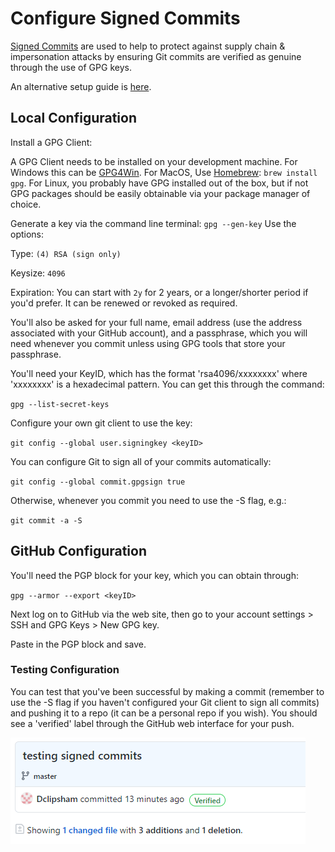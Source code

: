 # Configure Signed Commits

[Signed Commits](https://docs.github.com/en/github/authenticating-to-github/managing-commit-signature-verification/signing-commits) are used to help to protect against supply chain & impersonation attacks by ensuring Git commits are verified as genuine through the use of GPG keys. 

An alternative setup guide is [here](https://withblue.ink/2020/05/17/how-and-why-to-sign-git-commits.html).

## Local Configuration
Install a GPG Client:

A GPG Client needs to be installed on your development machine. For Windows this can be [GPG4Win](https://www.gpg4win.org/). For MacOS, Use [Homebrew](https://brew.sh/): `brew install gpg`. For Linux, you probably have GPG installed out of the box, but if not GPG packages should be easily obtainable via your package manager of choice.

Generate a key via the command line terminal:
`gpg --gen-key`
Use the options:

Type: `(4) RSA (sign only)`

Keysize: `4096`

Expiration: You can start with `2y` for 2 years, or a longer/shorter period if you'd prefer. It can be renewed or revoked as required.

You'll also be asked for your full name, email address (use the address associated with your GitHub account), and a passphrase, which you will need whenever you commit unless using GPG tools that store your passphrase. 

You'll need your KeyID, which has the format 'rsa4096/xxxxxxxx' where 'xxxxxxxx' is a hexadecimal pattern. You can get this through the command:

`gpg --list-secret-keys`

Configure your own git client to use the key:

`git config --global user.signingkey <keyID>`

You can configure Git to sign all of your commits automatically:

`git config --global commit.gpgsign true`

Otherwise, whenever you commit you need to use the -S flag, e.g.:

`git commit -a -S`

## GitHub Configuration
You'll need the PGP block for your key, which you can obtain through:

`gpg --armor --export <keyID>`

Next log on to GitHub via the web site, then go to your account settings > SSH and GPG Keys > New GPG key.

Paste in the PGP block and save.

### Testing Configuration 
You can test that you've been successful by making a commit (remember to use the -S flag if you haven't configured your Git client to sign all commits) and pushing it to a repo (it can be a personal repo if you wish). You should see a 'verified' label through the GitHub web interface for your push.

![](./images/verified-commit.png)
